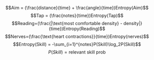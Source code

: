 $$Aim = (\frac{distance}{time} + \frac{angle}{time})Entropy(Aim)$$
$$Tap = (\frac{notes}{time})Entropy(Tap)$$
$$Reading=(\frac{|\text{most comfortable density} - density|}{time})Entropy(Reading)$$
$$Nerves=(\frac{\text{heart contractions}}{time})Entropy(nerves)$$
$$Entropy(Skill) = -\sum_{i=1}^{notes}P(Skill)\log_2P(Skill)$$
$$P(Skill) = \text{relevant skill prob}$$
